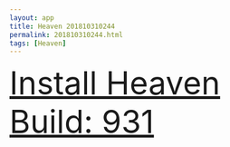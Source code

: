 ```yaml
---
layout: app
title: Heaven 201810310244
permalink: 201810310244.html
tags: [Heaven]
---
```

<div class="pure-g">
    <div class="pure-u-1-1" style="font-size: 4em">
        <a class="pure-button-primary" href="itms-services://?action=download-manifest&url=https%3A%2F%2Flitsungyisigono.github.io%2FTestScript%2Fmanifests%2F201810310244.plist"><i class="fa fa-download" aria-hidden="true"></i>Install Heaven Build: 931</a>
    </div>
</div>